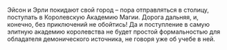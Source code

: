 <!--2024-03-23 16:31:16-->
Эйсон и Эрли покидают свой город – пора отправляться в столицу, поступать в Королевскую Академию Магии. Дорога дальняя, и, конечно, без приключений не обойтись! Да и поступление в самую элитную академию королевства не будет простой формальностью для обладателя демонического источника, не говоря уже об учебе в ней.